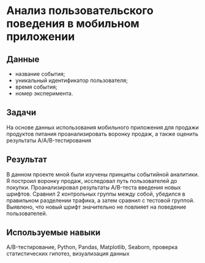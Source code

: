 #  Анализ пользовательского поведения в мобильном приложении
## Данные
- название события;
- уникальный идентификатор пользователя;
- время события;
- номер эксперимента.
## Задачи
На основе данных использования мобильного приложения для продажи продуктов питания проанализировать воронку продаж, а также оценить результаты A/A/B-тестирования
## Результат
В данном проекте мной были изучены принципы событийной аналитики. Я построил воронку продаж, исследовал путь пользователей до покупки. Проанализировал результаты A/B-теста введения новых шрифтов. Сравнил 2 контрольных группы между собой, убедился в правильном разделении трафика, а затем сравнил с тестовой группой. Выявлено, что новый шрифт значительно не повлияет на поведение пользователей.
## Используемые навыки
A/B-тестирование, Python, Pandas, Matplotlib, Seaborn, проверка статистических гипотез, визуализация данных
